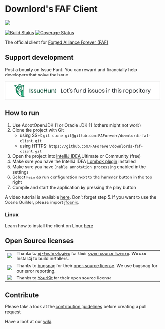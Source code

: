 # Downlord's FAF Client
<img src="https://steamuserimages-a.akamaihd.net/ugc/961979645585692753/48588B65300A3EDE35622C75922E863B1D5CAE9A/" width="512">

[![Build Status](https://travis-ci.org/FAForever/downlords-faf-client.svg?branch=master)](https://travis-ci.org/FAForever/downlords-faf-client)
[![Coverage Status](https://coveralls.io/repos/github/FAForever/downlords-faf-client/badge.svg?branch=develop)](https://coveralls.io/github/FAForever/downlords-faf-client?branch=develop)


The official client for [Forged Alliance Forever (FAF)](https://www.faforever.com/)

## Support development

Post a bounty on Issue Hunt. You can reward and financially help developers that solve the issue. 

[![Issue hunt](https://github.com/BoostIO/issuehunt-materials/raw/master/v1/issuehunt-button-v1.svg?sanitize=true)](https://issuehunt.io/r/FAForever/downlords-faf-client)

## How to run
1. Use [AdoptOpenJDK](https://adoptopenjdk.net/) 11 or Oracle JDK 11 (others might not work)
1. Clone the project with Git
    - using SSH: `git clone git@github.com:FAForever/downlords-faf-client.git`
    - using HTTPS: `https://github.com/FAForever/downlords-faf-client.git`
1. Open the project into [IntelliJ IDEA](https://www.jetbrains.com/idea/) Ultimate or Community (free)
1. Make sure you have the IntelliJ IDEA [Lombok plugin](https://plugins.jetbrains.com/idea/plugin/6317-lombok-plugin) installed
1. Make sure you have `Enable annotation processing` enabled in the settings
1. Select `Main` as run configuration next to the hammer button in the top right
1. Compile and start the application by pressing the play button

A video tutorial is available [here](https://www.youtube.com/watch?v=_kJoRehdBcM). Don't forget step 5.
If you want to use the Scene Builder, please import [jfoenix](https://www.youtube.com/watch?v=Di9f_eP_x9I).

### Linux
Learn how to install the client on Linux [here](https://github.com/FAForever/downlords-faf-client/wiki/Install-on-Linux)

## Open Source licenses 
|                |                               |
|----------------|-------------------------------|
|<img src="https://www.ej-technologies.com/images/product_banners/install4j_large.png" width="128">|Thanks to [ej-technologies](https://www.ej-technologies.com) for their [open source license](https://www.ej-technologies.com/buy/install4j/openSource). We use Install4j to build installers.|
|<img src="https://slack-files2.s3-us-west-2.amazonaws.com/avatars/2017-12-13/286651735269_a5ab3167acef52b0111e_512.png" width="128">| Thanks to [bugsnag](https://www.bugsnag.com) for their [open source license](https://www.bugsnag.com/open-source/). We use bugsnag for our error reporting.|
|<img src="https://faforever.github.io/downlords-faf-client/images/yklogo.png" width="128">| Thanks to [YourKit](https://www.yourkit.com) for their open source license|


## Contribute
Please take a look at the [contribution guidelines](https://github.com/FAForever/java-guidelines/wiki/Contribution-Guidelines) before creating a pull request

Have a look at our [wiki](https://github.com/FAForever/downlords-faf-client/wiki).


